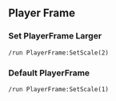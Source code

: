 
## Player Frame

### Set PlayerFrame Larger

```macro
/run PlayerFrame:SetScale(2)
```

### Default PlayerFrame

```macro
/run PlayerFrame:SetScale(1)
```
